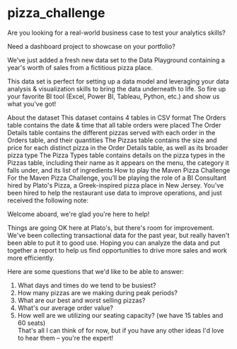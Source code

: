 # pizza_challenge
Are you looking for a real-world business case to test your analytics skills?

Need a dashboard project to showcase on your portfolio?

We’ve just added a fresh new data set to the Data Playground containing a year's worth of sales from a fictitious pizza place.

This data set is perfect for setting up a data model and leveraging your data analysis & visualization skills to bring the data underneath to life. So fire up your favorite BI tool (Excel, Power BI, Tableau, Python, etc.) and show us what you've got!


About the dataset
This dataset contains 4 tables in CSV format
The Orders table contains the date & time that all table orders were placed
The Order Details table contains the different pizzas served with each order in the Orders table, and their quantities
The Pizzas table contains the size and price for each distinct pizza in the Order Details table, as well as its broader pizza type
The Pizza Types table contains details on the pizza types in the Pizzas table, including their name as it appears on the menu, the category it falls under, and its list of ingredients
How to play the Maven Pizza Challenge
For the Maven Pizza Challenge, you’ll be playing the role of a BI Consultant hired by Plato's Pizza, a Greek-inspired pizza place in New Jersey. You've been hired to help the restaurant use data to improve operations, and just received the following note:

Welcome aboard, we're glad you're here to help!

Things are going OK here at Plato's, but there's room for improvement. We've been collecting transactional data for the past year, but really haven't been able to put it to good use. Hoping you can analyze the data and put together a report to help us find opportunities to drive more sales and work more efficiently.

Here are some questions that we'd like to be able to answer:

1. What days and times do we tend to be busiest?<br>
2. How many pizzas are we making during peak periods?<br>
3. What are our best and worst selling pizzas?<br>
4. What's our average order value?<br>
5. How well are we utilizing our seating capacity? (we have 15 tables and 60 seats)<br>
That's all I can think of for now, but if you have any other ideas I'd love to hear them – you're the expert!<br>
